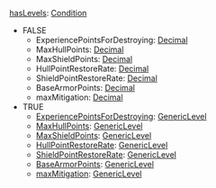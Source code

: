 
[hasLevels](hasLevels.md): [Condition](Condition.md)
  * FALSE
    * ExperiencePointsForDestroying: [Decimal](Decimal.md)
    * MaxHullPoints: [Decimal](Decimal.md)
    * MaxShieldPoints: [Decimal](Decimal.md)
    * HullPointRestoreRate: [Decimal](Decimal.md)
    * ShieldPointRestoreRate: [Decimal](Decimal.md)
    * BaseArmorPoints: [Decimal](Decimal.md)
    * maxMitigation: [Decimal](Decimal.md)
  * TRUE
    * [ExperiencePointsForDestroying](GenericLevel.md): [GenericLevel](GenericLevel.md)
    * [MaxHullPoints](GenericLevel.md): [GenericLevel](GenericLevel.md)
    * [MaxShieldPoints](GenericLevel.md): [GenericLevel](GenericLevel.md)
    * [HullPointRestoreRate](GenericLevel.md): [GenericLevel](GenericLevel.md)
    * [ShieldPointRestoreRate](GenericLevel.md): [GenericLevel](GenericLevel.md)
    * [BaseArmorPoints](GenericLevel.md): [GenericLevel](GenericLevel.md)
    * [maxMitigation](GenericLevel.md): [GenericLevel](GenericLevel.md)